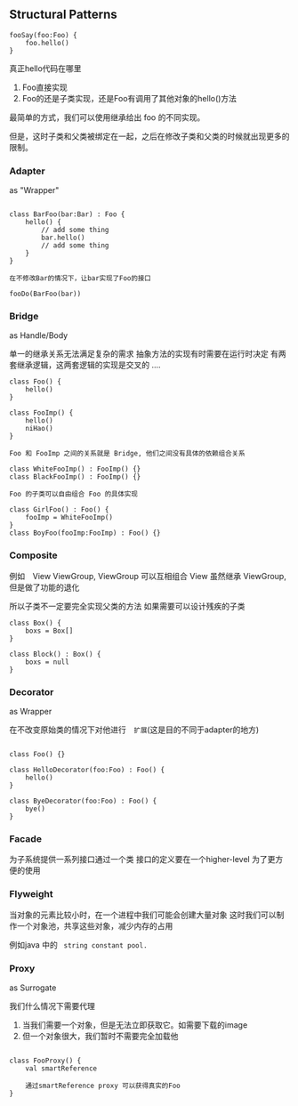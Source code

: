 ## Structural Patterns

```
fooSay(foo:Foo) {
    foo.hello()
}
```
真正hello代码在哪里
1. Foo直接实现
2. Foo的还是子类实现，还是Foo有调用了其他对象的hello()方法 

最简单的方式，我们可以使用继承给出 foo 的不同实现。

但是，这时子类和父类被绑定在一起，之后在修改子类和父类的时候就出现更多的限制。

### Adapter
as "Wrapper"

```

class BarFoo(bar:Bar) : Foo {
    hello() {
        // add some thing
        bar.hello()
        // add some thing
    }
}

在不修改Bar的情况下，让bar实现了Foo的接口

fooDo(BarFoo(bar))

```

### Bridge
as Handle/Body

单一的继承关系无法满足复杂的需求
抽象方法的实现有时需要在运行时决定
有两套继承逻辑，这两套逻辑的实现是交叉的
....


```
class Foo() {
    hello()
}

class FooImp() {
    hello()
    niHao()
}

Foo 和 FooImp 之间的关系就是 Bridge, 他们之间没有具体的依赖组合关系

class WhiteFooImp() : FooImp() {}
class BlackFooImp() : FooImp() {}

Foo 的子类可以自由组合 Foo 的具体实现

class GirlFoo() : Foo() {
    fooImp = WhiteFooImp()
}
class BoyFoo(fooImp:FooImp) : Foo() {}

```

### Composite

例如　View ViewGroup,
ViewGroup 可以互相组合
View 虽然继承 ViewGroup, 但是做了功能的退化

所以子类不一定要完全实现父类的方法
如果需要可以设计残疾的子类

```
class Box() {
    boxs = Box[]
}

class Block() : Box() {
    boxs = null
}

```

### Decorator
as Wrapper

在不改变原始类的情况下对他进行　`扩展`(这是目的不同于adapter的地方)

```

class Foo() {}

class HelloDecorator(foo:Foo) : Foo() {
    hello()
}

class ByeDecorator(foo:Foo) : Foo() {
    bye()
}

```

### Facade
为子系统提供一系列接口通过一个类
接口的定义要在一个higher-level 为了更方便的使用

### Flyweight
当对象的元素比较小时，在一个进程中我们可能会创建大量对象
这时我们可以制作一个对象池，共享这些对象，减少内存的占用

例如java 中的 ` string constant pool.`

### Proxy
as Surrogate

我们什么情况下需要代理
1. 当我们需要一个对象，但是无法立即获取它。如需要下载的image
2. 但一个对象很大，我们暂时不需要完全加载他


```

class FooProxy() {
    val smartReference
    
    通过smartReference proxy 可以获得真实的Foo
}


```